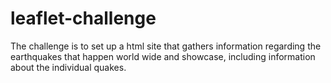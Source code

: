 # leaflet-challenge
The challenge is to set up a html site that gathers information regarding the earthquakes that happen world wide and showcase, including information about the individual quakes. 
